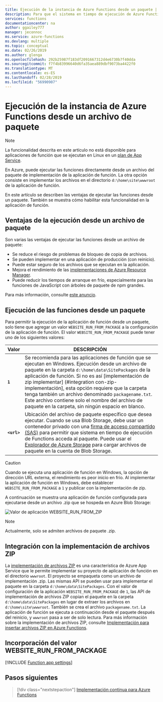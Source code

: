 ```yaml
---
title: Ejecución de la instancia de Azure Functions desde un paquete | Microsoft Docs
description: Para que el sistema en tiempo de ejecución de Azure Functions ejecute sus funciones, monte un archivo del paquete de implementación que contenga los archivos de proyecto de la aplicación de función.
services: functions
documentationcenter: na
author: ggailey777
manager: jeconnoc
ms.service: azure-functions
ms.devlang: multiple
ms.topic: conceptual
ms.date: 02/26/2019
ms.author: glenga
ms.openlocfilehash: 292b25987f183df2091667312d4e6730b7f40dda
ms.sourcegitcommit: f7f4b83996640d6fa35aea889dbf9073ba4422f0
ms.translationtype: MT
ms.contentlocale: es-ES
ms.lasthandoff: 02/28/2019
ms.locfileid: "56990907"
---
```

# <a name="run-your-azure-functions-from-a-package-file"></a>Ejecución de la instancia de Azure Functions desde un archivo de paquete

> [!NOTE]
> La funcionalidad descrita en este artículo no está disponible para aplicaciones de función que se ejecutan en Linux en un [plan de App Service](functions-scale.md#app-service-plan).

En Azure, puede ejecutar las funciones directamente desde un archivo del paquete de implementación de la aplicación de función. La otra opción consiste en implementar los archivos en el directorio `d:\home\site\wwwroot` de la aplicación de función.

En este artículo se describen las ventajas de ejecutar las funciones desde un paquete. También se muestra cómo habilitar esta funcionalidad en la aplicación de función.

## <a name="benefits-of-running-from-a-package-file"></a>Ventajas de la ejecución desde un archivo de paquete
  
Son varias las ventajas de ejecutar las funciones desde un archivo de paquete:

+ Se reduce el riesgo de problemas de bloqueo de copia de archivos.
+ Se pueden implementar en una aplicación de producción (con reinicio).
+ Puede estar seguro de los archivos que se ejecutan en la aplicación.
+ Mejora el rendimiento de las [implementaciones de Azure Resource Manager](functions-infrastructure-as-code.md).
+ Puede reducir los tiempos de arranque en frío, especialmente para las funciones de JavaScript con árboles de paquete de npm grandes.

Para más información, consulte [este anuncio](https://github.com/Azure/app-service-announcements/issues/84).

## <a name="enabling-functions-to-run-from-a-package"></a>Ejecución de las funciones desde un paquete

Para permitir la ejecución de la aplicación de función desde un paquete, solo tiene que agregar un valor `WEBSITE_RUN_FROM_PACKAGE` a la configuración de la aplicación de función. El valor `WEBSITE_RUN_FROM_PACKAGE` puede tener uno de los siguientes valores:

| Valor  | DESCRIPCIÓN  |
|---------|---------|
| **`1`**  | Se recomienda para las aplicaciones de función que se ejecutan en Windows. Ejecución desde un archivo de paquete en la carpeta `d:\home\data\SitePackages` de la aplicación de función. Si no es así [implementación de zip implementar] (#integration con-zip-implementación], esta opción requiere que la carpeta tenga también un archivo denominado `packagename.txt`. Este archivo contiene solo el nombre del archivo de paquete en la carpeta, sin ningún espacio en blanco. |
|**`<url>`**  | Ubicación del archivo de paquete específico que desea ejecutar. Cuando se usa Blob Storage, debe usar un contenedor privado con una [firma de acceso compartido (SAS)](../vs-azure-tools-storage-manage-with-storage-explorer.md#attach-a-storage-account-by-using-a-shared-access-signature-sas) para permitir que sistema en tiempo de ejecución de Functions acceda al paquete. Puede usar el [Explorador de Azure Storage](https://azure.microsoft.com/features/storage-explorer/) para cargar archivos de paquete en la cuenta de Blob Storage.         |

> [!CAUTION]
> Cuando se ejecuta una aplicación de función en Windows, la opción de dirección URL externa, el rendimiento es peor inicio en frío. Al implementar la aplicación de función en Windows, debe establecer `WEBSITE_RUN_FROM_PACKAGE` a `1` y publicar con la implementación de zip.

A continuación se muestra una aplicación de función configurada para ejecutarse desde un archivo .zip que se hospeda en Azure Blob Storage:

![Valor de aplicación WEBSITE_RUN_FROM_ZIP](./media/run-functions-from-deployment-package/run-from-zip-app-setting-portal.png)

> [!NOTE]
> Actualmente, solo se admiten archivos de paquete .zip.

## <a name="integration-with-zip-deployment"></a>Integración con la implementación de archivos ZIP

La [implementación de archivos ZIP][Zip deployment for Azure Functions] es una característica de Azure App Service que le permite implementar su proyecto de aplicación de función en el directorio `wwwroot`. El proyecto se empaqueta como un archivo de implementación .zip. Las mismas API se pueden usar para implementar el paquete en la carpeta `d:\home\data\SitePackages`. Con el valor de configuración de la aplicación `WEBSITE_RUN_FROM_PACKAGE` de `1`, las API de implementación de archivos ZIP copian el paquete en la carpeta `d:\home\data\SitePackages` en lugar de extraer los archivos en `d:\home\site\wwwroot`. También se crea el archivo `packagename.txt`. La aplicación de función se ejecuta a continuación desde el paquete después del reinicio, y `wwwroot` pasa a ser de solo lectura. Para más información sobre la implementación de archivos ZIP, consulte [Implementación para insertar archivos ZIP en Azure Functions](deployment-zip-push.md).

## <a name="adding-the-websiterunfrompackage-setting"></a>Incorporación del valor WEBSITE_RUN_FROM_PACKAGE

[!INCLUDE [Function app settings](../../includes/functions-app-settings.md)]

## <a name="next-steps"></a>Pasos siguientes

> [!div class="nextstepaction"]
> [Implementación continua para Azure Functions](functions-continuous-deployment.md)

[Zip deployment for Azure Functions]: deployment-zip-push.md
